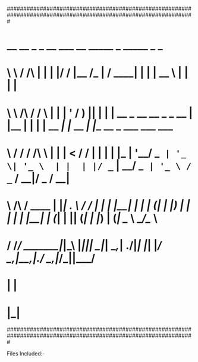 #################################################################################################################
# __          __     _      _  __  ___  __    _____                 _       _____        _        _                         
# \ \        / /\   | |    | |/ / |__ \/_ |  / ____|               | |     |  __ \      | |      | |                        
#  \ \  /\  / /  \  | |    | ' /     ) || | | |  __ _ __ __ _ _ __ | |__   | |  | | __ _| |_ __ _| |__   __ _ ___  ___  ___ 
#   \ \/  \/ / /\ \ | |    |  <     / / | | | | |_ | '__/ _` | '_ \| '_ \  | |  | |/ _` | __/ _` | '_ \ / _` / __|/ _ \/ __|
#    \  /\  / ____ \| |____| . \   / /_ | | | |__| | | | (_| | |_) | | | | | |__| | (_| | || (_| | |_) | (_| \__ \  __/\__ \
#     \/  \/_/    \_\______|_|\_\ |____||_|  \_____|_|  \__,_| .__/|_| |_| |_____/ \__,_|\__\__,_|_.__/ \__,_|___/\___||___/
#                                                            | |                                                            
#                                                            |_|                                                            
#################################################################################################################


Files Included:- 

